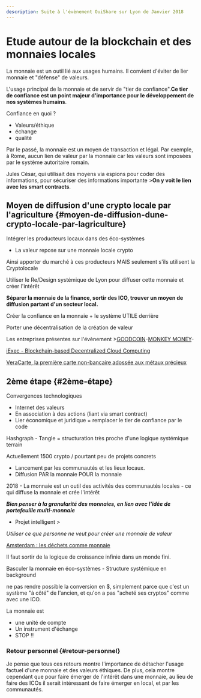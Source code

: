 ```yaml
---
description: Suite à l'évènement OuiShare sur Lyon de Janvier 2018
---
```


# Etude autour de la blockchain et des monnaies locales

La monnaie est un outil lié aux usages humains. Il convient d'éviter de lier monnaie et "défense" de valeurs.

L'usage principal de la monnaie et de servir de "tier de confiance".**Ce tier de confiance est un point majeur d'importance pour le développement de nos systèmes humains**.

Confiance en quoi ?

* Valeurs/éthique
* échange
* qualité

Par le passé, la monnaie est un moyen de transaction et légal. Par exemple, à Rome, aucun lien de valeur par la monnaie car les valeurs sont imposées par le système autoritaire romain.

Jules César, qui utilisait des moyens via espions pour coder des informations, pour sécuriser des informations importante &gt;**On y voit le lien avec les smart contracts**.

## Moyen de diffusion d'une crypto locale par l'agriculture {#moyen-de-diffusion-dune-crypto-locale-par-lagriculture}

Intégrer les producteurs locaux dans des éco-systèmes

* La valeur repose sur une monnaie locale crypto

Ainsi apporter du marché à ces producteurs MAIS seulement s'ils utilisent la Cryptolocale

Utiliser le Re/Design systémique de Lyon pour diffuser cette monnaie et créer l'intérêt

**Séparer la monnaie de la finance, sortir des ICO, trouver un moyen de diffusion partant d'un secteur local.**

Créer la confiance en la monnaie + le système UTILE derrière

Porter une décentralisation de la création de valeur

Les entreprises présentes sur l'évènement &gt;[GOODCOIN](https://goodcoinfoundation.org/#our-mission)-[MONKEY MONEY](http://www.monkeymoney.fr/)-

[iExec - Blockchain-based Decentralized Cloud Computing](https://iex.ec/fr/)

[VeraCarte, la première carte non-bancaire adossée aux métaux précieux](https://www.veracarte.com/)

## 2ème étape {#2ème-étape}

Convergences technologiques

* Internet des valeurs
* En association à des actions \(liant via smart contract\)
* Lier économique et juridique = remplacer le tier de confiance par le code

Hashgraph - Tangle = structuration très proche d'une logique systémique terrain

Actuellement 1500 crypto / pourtant peu de projets concrets

* Lancement par les communautés et les lieux locaux.
* Diffusion PAR la monnaie POUR la monnaie

2018 - La monnaie est un outil des activités des communautés locales - ce qui diffuse la monnaie et crée l'intérêt

_**Bien penser à la granularité des monnaies, en lien avec l'idée de portefeuille multi-monnaie**_

* Projet intelligent &gt; 

_Utiliser ce que personne ne veut pour créer une monnaie de valeur_

[Amsterdam : les déchets comme monnaie](https://www.decisionsdurables.com/amsterdam-les-dechets-comme-monnaie/)

Il faut sortir de la logique de croissance infinie dans un monde fini.

Basculer la monnaie en éco-systèmes - Structure systémique en background

ne pas rendre possible la conversion en $, simplement parce que c'est un système "à côté" de l'ancien, et qu'on a pas "acheté ses cryptos" comme avec une ICO.

La monnaie est

* une unité de compte
* Un instrument d'échange
* STOP !!

### Retour personnel {#retour-personnel}

Je pense que tous ces retours montre l'importance de détacher l'usage factuel d'une monnaie et des valeurs éthiques. De plus, cela montre cependant que pour faire émerger de l'intérêt dans une monnaie, au lieu de faire des ICOs il serait intéressant de faire émerger en local, et par les communautés.

